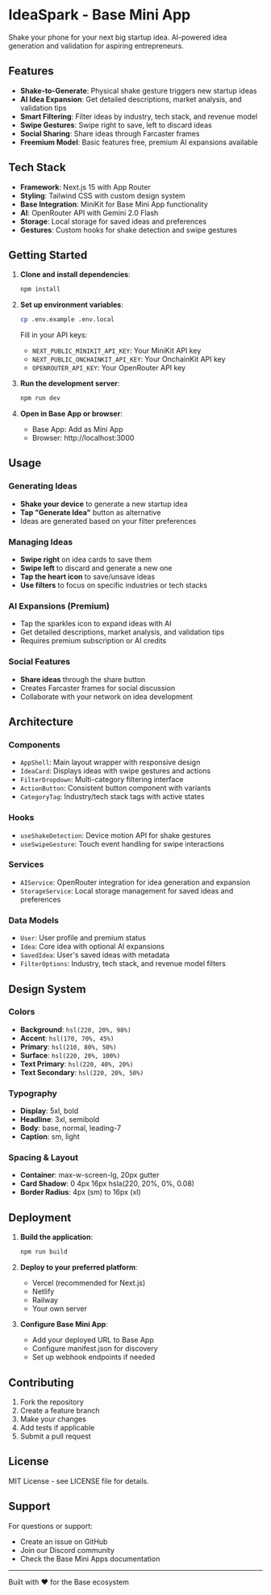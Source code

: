 # IdeaSpark - Base Mini App

Shake your phone for your next big startup idea. AI-powered idea generation and validation for aspiring entrepreneurs.

## Features

- **Shake-to-Generate**: Physical shake gesture triggers new startup ideas
- **AI Idea Expansion**: Get detailed descriptions, market analysis, and validation tips
- **Smart Filtering**: Filter ideas by industry, tech stack, and revenue model
- **Swipe Gestures**: Swipe right to save, left to discard ideas
- **Social Sharing**: Share ideas through Farcaster frames
- **Freemium Model**: Basic features free, premium AI expansions available

## Tech Stack

- **Framework**: Next.js 15 with App Router
- **Styling**: Tailwind CSS with custom design system
- **Base Integration**: MiniKit for Base Mini App functionality
- **AI**: OpenRouter API with Gemini 2.0 Flash
- **Storage**: Local storage for saved ideas and preferences
- **Gestures**: Custom hooks for shake detection and swipe gestures

## Getting Started

1. **Clone and install dependencies**:
   ```bash
   npm install
   ```

2. **Set up environment variables**:
   ```bash
   cp .env.example .env.local
   ```
   
   Fill in your API keys:
   - `NEXT_PUBLIC_MINIKIT_API_KEY`: Your MiniKit API key
   - `NEXT_PUBLIC_ONCHAINKIT_API_KEY`: Your OnchainKit API key  
   - `OPENROUTER_API_KEY`: Your OpenRouter API key

3. **Run the development server**:
   ```bash
   npm run dev
   ```

4. **Open in Base App or browser**:
   - Base App: Add as Mini App
   - Browser: http://localhost:3000

## Usage

### Generating Ideas
- **Shake your device** to generate a new startup idea
- **Tap "Generate Idea"** button as alternative
- Ideas are generated based on your filter preferences

### Managing Ideas
- **Swipe right** on idea cards to save them
- **Swipe left** to discard and generate a new one
- **Tap the heart icon** to save/unsave ideas
- **Use filters** to focus on specific industries or tech stacks

### AI Expansions (Premium)
- Tap the sparkles icon to expand ideas with AI
- Get detailed descriptions, market analysis, and validation tips
- Requires premium subscription or AI credits

### Social Features
- **Share ideas** through the share button
- Creates Farcaster frames for social discussion
- Collaborate with your network on idea development

## Architecture

### Components
- `AppShell`: Main layout wrapper with responsive design
- `IdeaCard`: Displays ideas with swipe gestures and actions
- `FilterDropdown`: Multi-category filtering interface
- `ActionButton`: Consistent button component with variants
- `CategoryTag`: Industry/tech stack tags with active states

### Hooks
- `useShakeDetection`: Device motion API for shake gestures
- `useSwipeGesture`: Touch event handling for swipe interactions

### Services
- `AIService`: OpenRouter integration for idea generation and expansion
- `StorageService`: Local storage management for saved ideas and preferences

### Data Models
- `User`: User profile and premium status
- `Idea`: Core idea with optional AI expansions
- `SavedIdea`: User's saved ideas with metadata
- `FilterOptions`: Industry, tech stack, and revenue model filters

## Design System

### Colors
- **Background**: `hsl(220, 20%, 98%)`
- **Accent**: `hsl(170, 70%, 45%)`
- **Primary**: `hsl(210, 80%, 50%)`
- **Surface**: `hsl(220, 20%, 100%)`
- **Text Primary**: `hsl(220, 40%, 20%)`
- **Text Secondary**: `hsl(220, 20%, 50%)`

### Typography
- **Display**: 5xl, bold
- **Headline**: 3xl, semibold  
- **Body**: base, normal, leading-7
- **Caption**: sm, light

### Spacing & Layout
- **Container**: max-w-screen-lg, 20px gutter
- **Card Shadow**: 0 4px 16px hsla(220, 20%, 0%, 0.08)
- **Border Radius**: 4px (sm) to 16px (xl)

## Deployment

1. **Build the application**:
   ```bash
   npm run build
   ```

2. **Deploy to your preferred platform**:
   - Vercel (recommended for Next.js)
   - Netlify
   - Railway
   - Your own server

3. **Configure Base Mini App**:
   - Add your deployed URL to Base App
   - Configure manifest.json for discovery
   - Set up webhook endpoints if needed

## Contributing

1. Fork the repository
2. Create a feature branch
3. Make your changes
4. Add tests if applicable
5. Submit a pull request

## License

MIT License - see LICENSE file for details.

## Support

For questions or support:
- Create an issue on GitHub
- Join our Discord community
- Check the Base Mini Apps documentation

---

Built with ❤️ for the Base ecosystem
